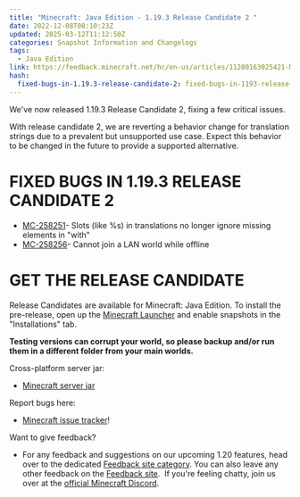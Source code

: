 ```yaml
---
title: "Minecraft: Java Edition - 1.19.3 Release Candidate 2 "
date: 2022-12-08T08:10:23Z
updated: 2025-03-12T11:12:50Z
categories: Snapshot Information and Changelogs
tags:
  - Java Edition
link: https://feedback.minecraft.net/hc/en-us/articles/11280163025421-Minecraft-Java-Edition-1-19-3-Release-Candidate-2
hash:
  fixed-bugs-in-1.19.3-release-candidate-2: fixed-bugs-in-1193-release-candidate-2
---
```


We've now released 1.19.3 Release Candidate 2, fixing a few critical issues.

With release candidate 2, we are reverting a behavior change for translation strings due to a prevalent but unsupported use case. Expect this behavior to be changed in the future to provide a supported alternative.

# FIXED BUGS IN 1.19.3 RELEASE CANDIDATE 2

- [MC-258251](https://bugs.mojang.com/browse/MC-258251)- Slots (like %s) in translations no longer ignore missing elements in "with"
- [MC-258256](https://bugs.mojang.com/browse/MC-258256)- Cannot join a LAN world while offline

# GET THE RELEASE CANDIDATE

Release Candidates are available for Minecraft: Java Edition. To install the pre-release, open up the [Minecraft Launcher](https://www.minecraft.net/download.html) and enable snapshots in the "Installations" tab.

**Testing versions can corrupt your world, so please backup and/or run them in a different folder from your main worlds.**

Cross-platform server jar:

- [Minecraft server jar](https://piston-data.mojang.com/v1/objects/138c813e22102e1a82a1be7b76080f40235183fe/server.jar)

Report bugs here:

- [Minecraft issue tracker](https://bugs.mojang.com/browse/MC)!

Want to give feedback?

- For any feedback and suggestions on our upcoming 1.20 features, head over to the dedicated [Feedback site category](https://aka.ms/MC120Feedback). You can also leave any other feedback on the [Feedback site](https://aka.ms/JavaSnapshotFeedback).  If you're feeling chatty, join us over at the [official Minecraft Discord](https://discordapp.com/invite/minecraft).
